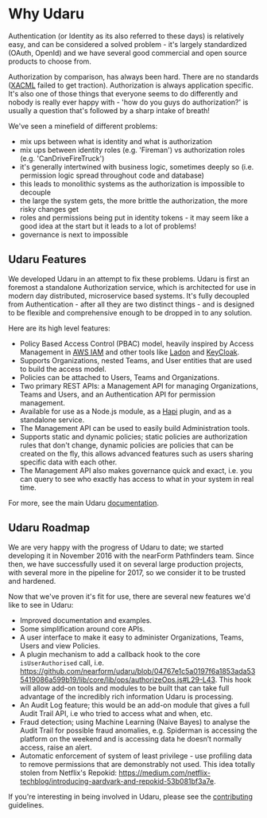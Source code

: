 # Why Udaru

Authentication (or Identity as its also referred to these days) is relatively easy, and can be considered a solved problem - it's largely standardized (OAuth, OpenId) and we have several good commercial and open source products to choose from. 

Authorization by comparison, has always been hard. There are no standards ([XACML](https://en.wikipedia.org/wiki/XACML) failed to get traction). Authorization is always application specific. It's also one of those things that everyone seems to do differently and nobody is really ever happy with - 'how do you guys do authorization?' is usually a question that's followed by a sharp intake of breath!

We've seen a minefield of different problems:

* mix ups between what is identity and what is authorization
* mix ups between identity roles (e.g. 'Fireman') vs authorization roles (e.g. 'CanDriveFireTruck')
* it's generally intertwined with business logic, sometimes deeply so (i.e. permission logic spread throughout code and database)
* this leads to monolithic systems as the authorization is impossible to decouple
* the large the system gets, the more brittle the authorization, the more risky changes get
* roles and permissions being put in identity tokens - it may seem like a good idea at the start but it leads to a lot of problems!
* governance is next to impossible

## Udaru Features

We developed Udaru in an attempt to fix these problems. Udaru is first an foremost a standalone Authorization service, which is architected for use in modern day distributed, microservice based systems. It's fully decoupled from Authentication - after all they are two distinct things - and is designed to be flexible and comprehensive enough to be dropped in to any solution.

Here are its high level features:

* Policy Based Access Control (PBAC) model, heavily inspired by Access Management in [AWS IAM](https://docs.aws.amazon.com/IAM/latest/UserGuide/introduction_access-management.html) and other tools like [Ladon](https://github.com/ory/ladon) and [KeyCloak](http://www.keycloak.org/).
* Supports Organizations, nested Teams, and User entities that are used to build the access model.
* Policies can be attached to Users, Teams and Organizations. 
* Two primary REST APIs: a Management API for managing Organizations, Teams and Users, and an Authentication API for permission management.
* Available for use as a Node.js module, as a [Hapi](http://hapijs.com) plugin, and as a standalone service.
* The Management API can be used to easily build Administration tools.
* Supports static and dynamic policies; static policies are authorization rules that don't change, dynamic policies are policies that can be created on the fly, this allows advanced features such as users sharing specific data with each other.
* The Management API also makes governance quick and exact, i.e. you can query to see who exactly has access to what in your system in real time.

For more, see the main Udaru [documentation](./overview.md).

## Udaru Roadmap

We are very happy with the progress of Udaru to date; we started developing it in November 2016 with the nearForm Pathfinders team. Since then, we have successfully used it on several large production projects, with several more in the pipeline for 2017, so we consider it to be trusted and hardened.

Now that we've proven it's fit for use, there are several new features we'd like to see in Udaru:

* Improved documentation and examples.
* Some simplification around core APIs.
* A user interface to make it easy to administer Organizations, Teams, Users and view Policies.
* A plugin mechanism to add a callback hook to the core `isUserAuthorised` call, i.e.  https://github.com/nearform/udaru/blob/04767e1c5a0197f6a1853ada535419086a599b19/lib/core/lib/ops/authorizeOps.js#L29-L43. This hook will allow add-on tools and modules to be built that can take full advantage of the incredibly rich information Udaru is processing.
* An Audit Log feature; this would be an add-on module that gives a full Audit Trail API, i.e who tried to access what and when, etc.
* Fraud detection; using Machine Learning (Naive Bayes) to analyse the Audit Trail for possible fraud anomalies, e.g. Spiderman is accessing the platform on the weekend and is accessing data he doesn’t normally access, raise an alert. 
* Automatic enforcement of system of least privilege - use profiling data to remove permissions that are demonstrably not used. This idea totally stolen from Netflix's Repokid: https://medium.com/netflix-techblog/introducing-aardvark-and-repokid-53b081bf3a7e. 

If you're interesting in being involved in Udaru, please see the [contributing](contributing.md) guidelines.
